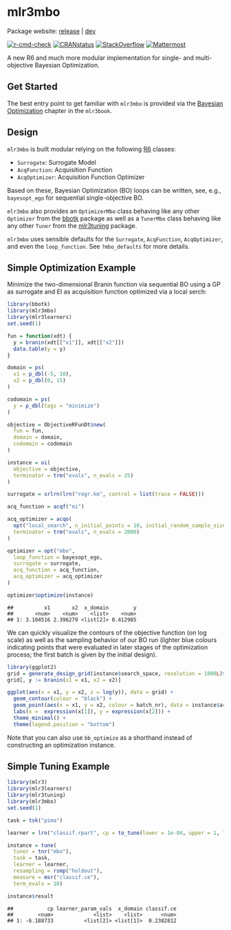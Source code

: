 
# mlr3mbo

Package website: [release](https://mlr3mbo.mlr-org.com/) \|
[dev](https://mlr3mbo.mlr-org.com/dev/)

<!-- badges: start -->

[![r-cmd-check](https://github.com/mlr-org/mlr3mbo/actions/workflows/r-cmd-check.yml/badge.svg)](https://github.com/mlr-org/mlr3mbo/actions/workflows/r-cmd-check.yml)
[![CRANstatus](https://www.r-pkg.org/badges/version/mlr3mbo)](https://cran.r-project.org/package=mlr3mbo)
[![StackOverflow](https://img.shields.io/badge/stackoverflow-mlr3-orange.svg)](https://stackoverflow.com/questions/tagged/mlr3)
[![Mattermost](https://img.shields.io/badge/chat-mattermost-orange.svg)](https://lmmisld-lmu-stats-slds.srv.mwn.de/mlr_invite/)
<!-- badges: end -->

A new R6 and much more modular implementation for single- and
multi-objective Bayesian Optimization.

## Get Started

The best entry point to get familiar with `mlr3mbo` is provided via the
[Bayesian
Optimization](https://mlr3book.mlr-org.com/chapters/chapter5/advanced_tuning_methods_and_black_box_optimization.html#sec-bayesian-optimization)
chapter in the `mlr3book`.

## Design

`mlr3mbo` is built modular relying on the following
[R6](https://cran.r-project.org/package=R6) classes:

- `Surrogate`: Surrogate Model
- `AcqFunction`: Acquisition Function
- `AcqOptimizer`: Acquisition Function Optimizer

Based on these, Bayesian Optimization (BO) loops can be written, see,
e.g., `bayesopt_ego` for sequential single-objective BO.

`mlr3mbo` also provides an `OptimizerMbo` class behaving like any other
`Optimizer` from the [bbotk](https://cran.r-project.org/package=bbotk)
package as well as a `TunerMbo` class behaving like any other `Tuner`
from the [mlr3tuning](https://cran.r-project.org/package=mlr3tuning)
package.

`mlr3mbo` uses sensible defaults for the `Surrogate`, `AcqFunction`,
`AcqOptimizer`, and even the `loop_function`. See `?mbo_defaults` for
more details.

## Simple Optimization Example

Minimize the two-dimensional Branin function via sequential BO using a
GP as surrogate and EI as acquisition function optimized via a local
serch:

``` r
library(bbotk)
library(mlr3mbo)
library(mlr3learners)
set.seed(1)

fun = function(xdt) {
  y = branin(xdt[["x1"]], xdt[["x2"]])
  data.table(y = y)
}

domain = ps(
  x1 = p_dbl(-5, 10),
  x2 = p_dbl(0, 15)
)

codomain = ps(
  y = p_dbl(tags = "minimize")
)

objective = ObjectiveRFunDt$new(
  fun = fun,
  domain = domain,
  codomain = codomain
)

instance = oi(
  objective = objective,
  terminator = trm("evals", n_evals = 25)
)

surrogate = srlrn(lrn("regr.km", control = list(trace = FALSE)))

acq_function = acqf("ei")

acq_optimizer = acqo(
  opt("local_search", n_initial_points = 10, initial_random_sample_size = 1000, neighbors_per_point = 10),
  terminator = trm("evals", n_evals = 2000)
)

optimizer = opt("mbo",
  loop_function = bayesopt_ego,
  surrogate = surrogate,
  acq_function = acq_function,
  acq_optimizer = acq_optimizer
)

optimizer$optimize(instance)
```

    ##          x1       x2  x_domain        y
    ##       <num>    <num>    <list>    <num>
    ## 1: 3.104516 2.396279 <list[2]> 0.412985

We can quickly visualize the contours of the objective function (on log
scale) as well as the sampling behavior of our BO run (lighter blue
colours indicating points that were evaluated in later stages of the
optimization process; the first batch is given by the initial design).

``` r
library(ggplot2)
grid = generate_design_grid(instance$search_space, resolution = 1000L)$data
grid[, y := branin(x1 = x1, x2 = x2)]

ggplot(aes(x = x1, y = x2, z = log(y)), data = grid) +
  geom_contour(colour = "black") +
  geom_point(aes(x = x1, y = x2, colour = batch_nr), data = instance$archive$data) +
  labs(x =  expression(x[1]), y = expression(x[2])) +
  theme_minimal() +
  theme(legend.position = "bottom")
```

Note that you can also use `bb_optimize` as a shorthand instead of
constructing an optimization instance.

## Simple Tuning Example

``` r
library(mlr3)
library(mlr3learners)
library(mlr3tuning)
library(mlr3mbo)
set.seed(1)

task = tsk("pima")

learner = lrn("classif.rpart", cp = to_tune(lower = 1e-04, upper = 1, logscale = TRUE))

instance = tune(
  tuner = tnr("mbo"),
  task = task,
  learner = learner,
  resampling = rsmp("holdout"),
  measure = msr("classif.ce"),
  term_evals = 10)

instance$result
```

    ##           cp learner_param_vals  x_domain classif.ce
    ##        <num>             <list>    <list>      <num>
    ## 1: -6.188733          <list[2]> <list[1]>  0.2382812
